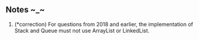 ## Notes ~_~
1. (*correction) For questions from 2018 and earlier, the implementation of Stack and Queue must not use ArrayList or LinkedList.

